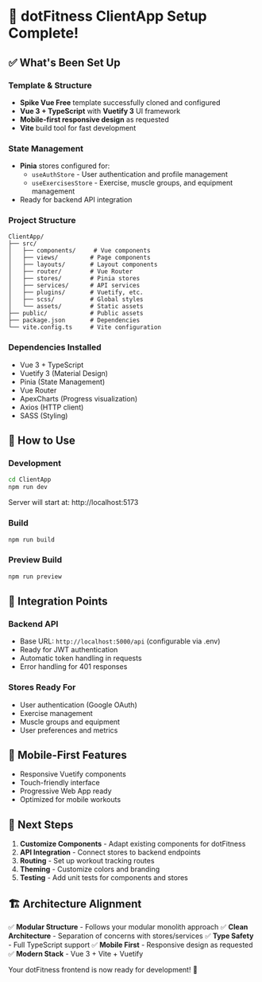 # 🎉 dotFitness ClientApp Setup Complete!

## ✅ What's Been Set Up

### **Template & Structure**
- **Spike Vue Free** template successfully cloned and configured
- **Vue 3 + TypeScript** with **Vuetify 3** UI framework
- **Mobile-first responsive design** as requested
- **Vite** build tool for fast development

### **State Management**
- **Pinia** stores configured for:
  - `useAuthStore` - User authentication and profile management
  - `useExercisesStore` - Exercise, muscle groups, and equipment management
- Ready for backend API integration

### **Project Structure**
```
ClientApp/
├── src/
│   ├── components/     # Vue components
│   ├── views/         # Page components  
│   ├── layouts/       # Layout components
│   ├── router/        # Vue Router
│   ├── stores/        # Pinia stores
│   ├── services/      # API services
│   ├── plugins/       # Vuetify, etc.
│   ├── scss/          # Global styles
│   └── assets/        # Static assets
├── public/            # Public assets
├── package.json       # Dependencies
└── vite.config.ts     # Vite configuration
```

### **Dependencies Installed**
- Vue 3 + TypeScript
- Vuetify 3 (Material Design)
- Pinia (State Management)
- Vue Router
- ApexCharts (Progress visualization)
- Axios (HTTP client)
- SASS (Styling)

## 🚀 How to Use

### **Development**
```bash
cd ClientApp
npm run dev
```
Server will start at: http://localhost:5173

### **Build**
```bash
npm run build
```

### **Preview Build**
```bash
npm run preview
```

## 🔗 Integration Points

### **Backend API**
- Base URL: `http://localhost:5000/api` (configurable via .env)
- Ready for JWT authentication
- Automatic token handling in requests
- Error handling for 401 responses

### **Stores Ready For**
- User authentication (Google OAuth)
- Exercise management
- Muscle groups and equipment
- User preferences and metrics

## 📱 Mobile-First Features

- Responsive Vuetify components
- Touch-friendly interface
- Progressive Web App ready
- Optimized for mobile workouts

## 🎯 Next Steps

1. **Customize Components** - Adapt existing components for dotFitness
2. **API Integration** - Connect stores to backend endpoints
3. **Routing** - Set up workout tracking routes
4. **Theming** - Customize colors and branding
5. **Testing** - Add unit tests for components and stores

## 🏗️ Architecture Alignment

✅ **Modular Structure** - Follows your modular monolith approach
✅ **Clean Architecture** - Separation of concerns with stores/services
✅ **Type Safety** - Full TypeScript support
✅ **Mobile First** - Responsive design as requested
✅ **Modern Stack** - Vue 3 + Vite + Vuetify

Your dotFitness frontend is now ready for development! 🎉
